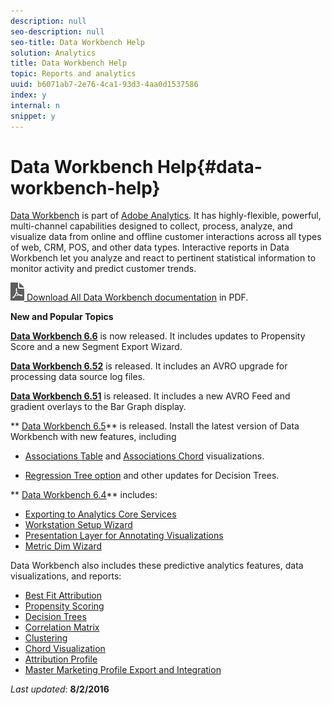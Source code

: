 ```yaml
---
description: null
seo-description: null
seo-title: Data Workbench Help
solution: Analytics
title: Data Workbench Help
topic: Reports and analytics
uuid: b6071ab7-2e76-4ca1-93d3-4aa0d1537586
index: y
internal: n
snippet: y
---
```


# Data Workbench Help{#data-workbench-help}

[Data Workbench](http://www.adobe.com/solutions/digital-analytics/data-workbench.html?promoid=KAUCO) is part of [Adobe Analytics](http://www.adobe.com/solutions/digital-analytics.html). It has highly-flexible, powerful, multi-channel capabilities designed to collect, process, analyze, and visualize data from online and offline customer interactions across all types of web, CRM, POS, and other data types. Interactive reports in Data Workbench let you analyze and react to pertinent statistical information to monitor activity and predict customer trends.

[ ![](assets/pdf_icon.png) Download All Data Workbench documentation](https://marketing.adobe.com/resources/help/en_US/insight/dwb_docs.zip) in PDF. 

<p class="head"> <b>New and Popular Topics </b> </p>

[**Data Workbench 6.6**](https://marketing.adobe.com/resources/help/en_US/insight/whatsnew/c_6_6.html) is now released. It includes updates to Propensity Score and a new Segment Export Wizard.

[**Data Workbench 6.52**](https://marketing.adobe.com/resources/help/en_US/insight/whatsnew/?f=c_6_52) is released. It includes an AVRO upgrade for processing data source log files.

[**Data Workbench 6.51**](https://marketing.adobe.com/resources/help/en_US/insight/whatsnew/?f=c_6_51) is released. It includes a new AVRO Feed and gradient overlays to the Bar Graph display.

** [Data Workbench 6.5](https://marketing.adobe.com/resources/help/en_US/insight/whatsnew/?f=c_6_5_)** is released. Install the latest version of Data Workbench with new features, including

* [Associations Table](https://marketing.adobe.com/resources/help/en_US/insight/client/?f=associations-visualization) and [Associations Chord](https://marketing.adobe.com/resources/help/en_US/insight/client/?f=associations-chord) visualizations. 

* [Regression Tree option](https://marketing.adobe.com/resources/help/en_US/insight/client/?f=c_decision_trees_regression) and other updates for Decision Trees.

** [Data Workbench 6.4](https://marketing.adobe.com/resources/help/en_US/insight/whatsnew/?f=c_6_4_)** includes:

* [Exporting to Analytics Core Services](https://marketing.adobe.com/resources/help/en_US/insight/whatsnew/?f=dwb_CRS_integration) 
* [Workstation Setup Wizard](https://marketing.adobe.com/resources/help/en_US/insight/install/?f=dwb_client_installer) 
* [Presentation Layer for Annotating Visualizations](https://marketing.adobe.com/resources/help/en_US/insight/client/?f=c_present_layer) 
* [Metric Dim Wizard](https://marketing.adobe.com/resources/help/en_US/insight/client/?f=dwb_create_metricdim)

Data Workbench also includes these predictive analytics features, data visualizations, and reports:

* [Best Fit Attribution](https://marketing.adobe.com/resources/help/en_US/insight/whatsnew/?f=c_attrib_algorithmic) 
* [Propensity Scoring](http://marketing.adobe.com/resources/help/en_US/insight/client/index.html#Propensity_Scoring) 
* [Decision Trees](http://marketing.adobe.com/resources/help/en_US/insight/client/c_decision_trees.html) 
* [Correlation Matrix](https://marketing.adobe.com/resources/help/en_US/insight/client/?f=c_correlation_analysis) 
* [Clustering](https://marketing.adobe.com/resources/help/en_US/insight/client/?f=c_visitor_cluster) 
* [Chord Visualization](https://marketing.adobe.com/resources/help/en_US/insight/whatsnew/?f=c_chord_visualization) 
* [Attribution Profile](http://marketing.adobe.com/resources/help/en_US/insight/client/c_rules_attrib.html) 
* [Master Marketing Profile Export and Integration](https://marketing.adobe.com/resources/help/en_US/insight/whatsnew/?f=c_mmp_integration)

*Last updated*: **8/2/2016**


